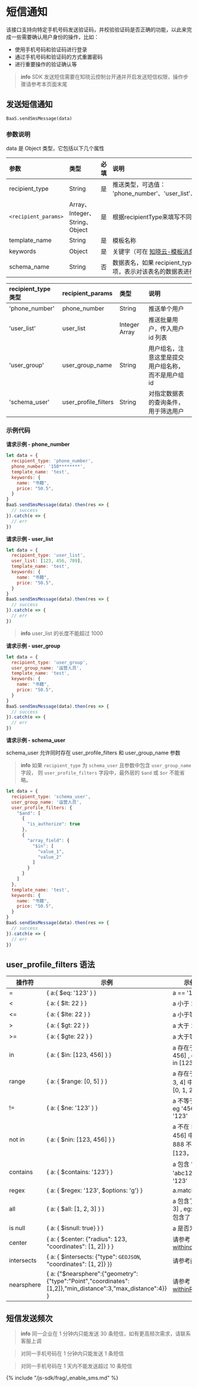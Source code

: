 # 短信通知

该接口支持向特定手机号码发送验证码，并校验验证码是否正确的功能，以此来完成一些需要确认用户身份的操作，比如：

* 使用手机号码和验证码进行登录
* 通过手机号码和验证码的方式重置密码
* 进行重要操作的验证确认等

> **info**
> SDK 发送短信需要在知晓云控制台开通并开启发送短信权限，操作步骤请参考本页面末尾

## 发送短信通知
`BaaS.sendSmsMessage(data)`

### 参数说明

data 是 Object 类型，它包括以下几个属性

| 参数             | 类型   | 必填  | 说明 |
| :-------------- | :----- | :--- | :-- |
| recipient_type  | String | 是   | 推送类型，可选值： 'phone_number'、'user_list'、'user_group'、'schema_user'  |
| `<recipient_params>` | Array、Integer、String、Object | 是   | 根据recipientType来填写不同的参数名， 详见下方表格说明 |
| template_name     | String | 是   | 模板名称 |
| keywords        | Object | 是   | 关键字（可在 [知晓云-模板消息](https://cloud.minapp.com/dashboard/#/app/template-message/template) 配置）|
| schema_name     | String | 否   | 数据表名，如果 recipient_type 为 schema_user 则为必填项，表示对该表名的数据表进行用户筛选  |


| recipient_type 类型 | recipient_params     | 类型          | 说明                        |
|:--------------------|:---------------------|:--------------|:----------------------------|
| 'phone_number'      | phone_number         | String        | 推送单个用户                |
| 'user_list'         | user_list            | Integer Array | 推送批量用户，传入用户 id 列表           |
| 'user_group'        | user_group_name      | String        | 用户组名，注意这里是提交用户组名称，而不是用户组 id |
| 'schema_user'       | user_profile_filters | String        | 对指定数据表的查询条件，用于筛选用户        |

### 示例代码

**请求示例 - phone_number**

```javascript
let data = {
  recipient_type: 'phone_number',
  phone_number: '150********',
  template_name: 'test',
  keywords: {
    name: "书籍",
    price: "50.5",
  }
}
BaaS.sendSmsMessage(data).then(res => {
  // success
}).catch(e => {
  // err
})
```

**请求示例 - user_list**

```javascript
let data = {
  recipient_type: 'user_list',
  user_list: [123, 456, 789],
  template_name: 'test',
  keywords: {
    name: "书籍",
    price: "50.5",
  }
}
BaaS.sendSmsMessage(data).then(res => {
  // success
}).catch(e => {
  // err
})
```

> **info**
> user_list 的长度不能超过 1000

**请求示例 - user_group**

```js
let data = {
  recipient_type: 'user_group',
  user_group_name: '运营人员',
  template_name: 'test',
  keywords: {
    name: "书籍",
    price: "50.5",
  }
}
BaaS.sendSmsMessage(data).then(res => {
  // success
}).catch(e => {
  // err
})
```

**请求示例 - schema_user**

schema_user 允许同时存在 user_profile_filters 和 user_group_name 参数

> **info**
> 如果 `recipient_type` 为 `schema_user` 且参数中包含 `user_group_name` 字段，
> 则 `user_profile_filters` 字段中，最外层的 `$and` 或 `$or` 不能省略。

```js
let data = {
  recipient_type: 'schema_user',
  user_group_name: '运营人员',
  user_profile_filters: {
    "$and": [
      {
        "is_authorize": true
      },
      {
        "array_field": {
          "$in": [
            "value_1",
            "value_2"
          ]
        }
      }
    ]
  },
  template_name: 'test',
  keywords: {
    name: "书籍",
    price: "50.5",
  }
}
BaaS.sendSmsMessage(data).then(res => {
  // success
}).catch(e => {
  // err
})
```

## user_profile_filters 语法

| 操作符     	| 示例                                                                                                       	| 示例说明                    	|
|------------	|------------------------------------------------------------------------------------------------------------	|-----------------------------	|
| =          	| { a:{ $eq: '123' } }                                                                                       	| a == '123'       	|
| <          	| { a: { $lt: 22 } }                                                                                         	| a 小于 22                   	|
| <=         	| { a: { $lte: 22 } }                                                                                        	| a 小于等于 22               	|
| >          	| { a: { $gt: 22 } }                                                                                         	| a 大于 22                   	|
| >=         	| { a: { $gte: 22 } }                                                                                        	| a 大于等于 22               	|
| in         	| { a: { $in: [123, 456] } }                                                                                 	| a 存在于 [123, 456] , eg: 123 in [123, 456]      	|
| range      	| { a: { $range: [0, 5] } }                                                                                  	| a 存在于 [0, 1, 2, 3, 4] 中, eg: 1 in [0, 1, 2] 	|
| !=         	| { a: { $ne: '123' } }                                                                                      	| a 不等于 '123', eg '456' != '123'          	|
| not in     	| { a: { $nin: [123, 456] } }                                                                                	| a 不在 [123, 456] 中, eg: 888 不在 [123， 456] 中    	|
| contains   	| { a: { $contains: '123'} }                                                                                 	| a 包含 '123', eg: 'abc123' 包含 ‘123’         	|
| regex      	| { a: { $regex: '123', $options: 'g'} }                                                                     	| a.match(/123/g)             	|
| all        	| { a: { $all: [1, 2, 3] } }                                                                                 	| a 包含了 [1, 2, 3] , eg: [1, 2, 3] 包含了  [1, 2]  	|
| is null    	| { a: { $isnull: true} } }                                                                                  	| a 是否为空                  	|
| center     	| { a: { $center: {"radius": 123, "coordinates": [1, 2]} } }                                                 	| 请参考[withincircle](../../../js-sdk/schema/geo.md)          	|
| intersects 	| { a: { $intersects: {"type": `GEOJSON`, "coordinates": [1, 2]} }}                                          	| 请参考[include](../../../js-sdk/schema/geo.md)                	|
| nearsphere 	| { a: {"$nearsphere":{"geometry":{"type":"Point","coordinates":[1,2]},"min_distance":3,"max_distance":4}} } 	| 请参考[withinRegion](../../../js-sdk/schema/geo.md)           	|


## 短信发送频次

> **info**
> 同一企业在 1 分钟内只能发送 30 条短信，如有更高频次需求，请联系客服上调

> 对同一手机号码在 1 分钟内只能发送 1 条短信

> 对同一手机号码在 1 天内不能发送超过 10 条短信

{% include "/js-sdk/frag/_enable_sms.md" %}
